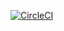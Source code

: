 [![CircleCI](https://circleci.com/gh/GeoDoo/cypress-sandbox.svg?style=svg)](https://circleci.com/gh/GeoDoo/cypress-sandbox)